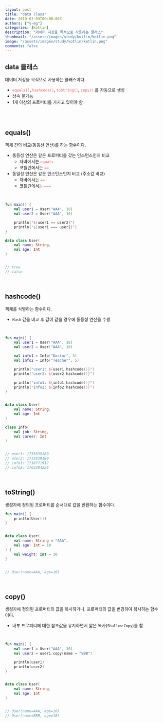 ```yaml
---
layout: post
title: "data class"
date: 2019-03-09T00:00:00Z
authors: ["y-mg"]
categories: [Kotlin]
description: "데이터 저장을 목적으로 사용하는 클래스"
thumbnail: "/assets/images/study/kotlin/kotlin.png"
image: "/assets/images/study/kotlin/kotlin.png"
comments: false
---
```


## data 클래스
데이터 저장을 목적으로 사용하는 클래스이다.
- <code style="color: #eb5657;">equals()</code>, <code style="color: #eb5657;">hashcode()</code>, <code style="color: #eb5657;">toString()</code>, <code style="color: #eb5657;">copy()</code> 를 자동으로 생성
- 상속 불가능
- 1개 이상의 프로퍼티를 가지고 있어야 함 
<br>
<br>



## equals()
객체 간의 비교(동등선 연산)를 하는 함수이다.
- 동등성 연산은 같은 프로퍼티를 갖는 인스턴스인지 비교
    - 자바에서는 <code style="color: #eb5657;">equals</code>
    - 코틀린에서는 <code style="color: #eb5657;">==</code>
- 동일성 연산은 같은 인스턴스인지 비교 (주소값 비교)
    - 자바에서는 <code style="color: #eb5657;">==</code>
    - 코틀린에서는 <code style="color: #eb5657;">===</code>
<br/>

```kotlin
fun main() {
    val user1 = User("AAA", 10)
    val user2 = User("AAA", 10)

    println("${user1 == user2}")
    println("${user1 === user2}")
}

data class User(
    val name: String,
    val age: Int
)


// true
// false
```
<br/>


## hashcode()
객체를 식별하는 함수이다.
- `Hash` 값을 비교 후 값이 같을 경우에 동등성 연산을 수행
<br/>

```kotlin
fun main() {
    val user1 = User("AAA", 10)
    val user2 = User("AAA", 10)

    val info1 = Info("Doctor", 5)
    val info2 = Info("Teacher", 5)

    println("user1: ${user1.hashcode()}")
    println("user2: ${user2.hashcode()}")

    println("info1: ${info1.hashcode()}")
    println("info2: ${info2.hashcode()}")
}


data class User(
	val name: String,
	val age: Int
)

class Info(
	val job: String,
	val career: Int
)


// user1: 1733839180
// user2: 1733839180
// info1: 1718721912
// info2: 1763284256
```
<br/>



## toString()
생성자에 정의된 프로퍼티를 순서대로 값을 반환하는 함수이다.
<br/>

```kotlin
fun main() {
    println(User())
}


data class User(
    val name: String = "AAA",
    val age: Int = 10
) {
    val weight: Int = 30
}


// User(name=AAA, age=10)
```
<br/>



## copy()
생성자에 정의된 프로퍼티의 값을 복사하거나, 프로퍼티의 값을 변경하여 복사하는 함수이다.
- 내부 프로퍼티에 대한 참조값을 유지하면서 얇은 복사(`Shallow` `Copy`)를 함
<br/>

```kotlin
fun main() {
    val user1 = User("AAA", 10)
    val user2 = user1.copy(name = "BBB")

    println(user1)
    println(user2)
}


data class User(
    val name: String,
    val age: Int
)


// User(name=AAA, age=10)
// User(name=BBB, age=10)
```